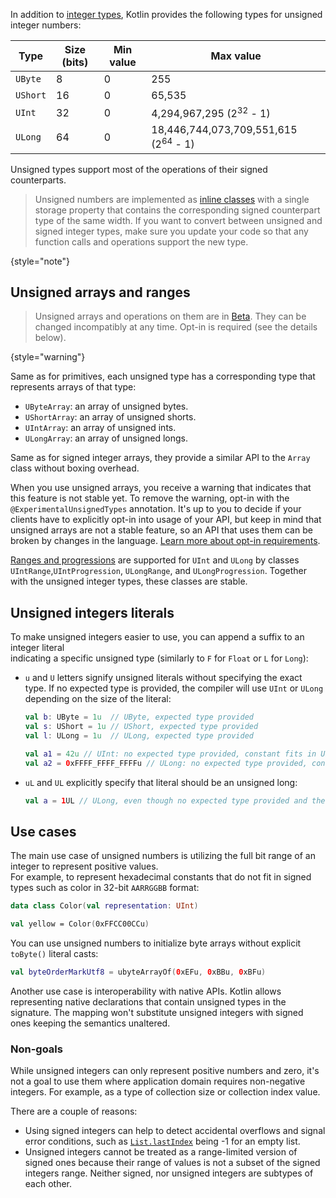 [//]: # (title: Unsigned integer types)

In addition to [integer types](numbers.md#integer-types), Kotlin provides the following types for unsigned integer numbers:

| Type     | Size (bits) | Min value | Max value                                       |
|----------|-------------|-----------|-------------------------------------------------|
| `UByte`  | 8           | 0         | 255                                             |
| `UShort` | 16          | 0         | 65,535                                          |
| `UInt`   | 32          | 0         | 4,294,967,295 (2<sup>32</sup> - 1)              |
| `ULong`  | 64          | 0         | 18,446,744,073,709,551,615 (2<sup>64</sup> - 1) |


Unsigned types support most of the operations of their signed counterparts.

> Unsigned numbers are implemented as [inline classes](inline-classes.md) with a single storage property that contains the corresponding 
> signed counterpart type of the same width. If you want to convert between unsigned and signed integer types, 
> make sure you update your code so that any function calls and operations support the new type.
>
{style="note"}

## Unsigned arrays and ranges

> Unsigned arrays and operations on them are in [Beta](components-stability.md). They can be changed incompatibly at any time.
> Opt-in is required (see the details below).
>
{style="warning"}

Same as for primitives, each unsigned type has a corresponding type that represents arrays of that type:

* `UByteArray`: an array of unsigned bytes.
* `UShortArray`: an array of unsigned shorts.
* `UIntArray`: an array of unsigned ints.
* `ULongArray`: an array of unsigned longs.

Same as for signed integer arrays, they provide a similar API to the `Array` class without boxing overhead.

When you use unsigned arrays, you receive a warning that indicates that this feature is not stable yet.
To remove the warning, opt-in with the `@ExperimentalUnsignedTypes` annotation.
It's up to you to decide if your clients have to explicitly opt-in into usage of your API, but keep in mind that unsigned
arrays are not a stable feature, so an API that uses them can be broken by changes in the language.
[Learn more about opt-in requirements](opt-in-requirements.md).

[Ranges and progressions](ranges.md) are supported for `UInt` and `ULong` by classes `UIntRange`,`UIntProgression`,
`ULongRange`, and `ULongProgression`. Together with the unsigned integer types, these classes are stable.

## Unsigned integers literals

To make unsigned integers easier to use, you can append a suffix to an integer literal  
indicating a specific unsigned type (similarly to `F` for `Float` or `L` for `Long`):

* `u` and `U` letters signify unsigned literals without specifying the exact type.
    If no expected type is provided, the compiler will use `UInt` or `ULong` depending on the size of the literal:

    ```kotlin
    val b: UByte = 1u  // UByte, expected type provided
    val s: UShort = 1u // UShort, expected type provided
    val l: ULong = 1u  // ULong, expected type provided
  
    val a1 = 42u // UInt: no expected type provided, constant fits in UInt
    val a2 = 0xFFFF_FFFF_FFFFu // ULong: no expected type provided, constant doesn't fit in UInt
    ```

* `uL` and `UL` explicitly specify that literal should be an unsigned long:

    ```kotlin
    val a = 1UL // ULong, even though no expected type provided and the constant fits into UInt
    ```

## Use cases

The main use case of unsigned numbers is utilizing the full bit range of an integer to represent positive values.  
For example, to represent hexadecimal constants that do not fit in signed types such as color in 32-bit `AARRGGBB` format:

```kotlin
data class Color(val representation: UInt)

val yellow = Color(0xFFCC00CCu)
```

You can use unsigned numbers to initialize byte arrays without explicit `toByte()` literal casts:

```kotlin
val byteOrderMarkUtf8 = ubyteArrayOf(0xEFu, 0xBBu, 0xBFu)
```

Another use case is interoperability with native APIs. Kotlin allows representing native declarations that contain 
unsigned types in the signature. The mapping won't substitute unsigned integers with signed ones keeping the semantics unaltered.

### Non-goals

While unsigned integers can only represent positive numbers and zero, it's not a goal to use them where application 
domain requires non-negative integers. For example, as a type of collection size or collection index value.

There are a couple of reasons:

* Using signed integers can help to detect accidental overflows and signal error conditions, such as 
  [`List.lastIndex`](https://kotlinlang.org/api/latest/jvm/stdlib/kotlin.collections/last-index.html) being -1 for an empty list.
* Unsigned integers cannot be treated as a range-limited version of signed ones because their range of values is not a 
  subset of the signed integers range. Neither signed, nor unsigned integers are subtypes of each other.